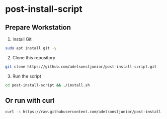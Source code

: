 # post-install-script

## Prepare Workstation

1. Install Git

~~~bash
sudo apt install git -y
~~~

2. Clone this repository

~~~bash
git clone https://github.com/adelsonsljunior/post-install-script.git
~~~

3. Run the script

~~~bash
cd post-install-script && ./install.sh
~~~

## Or run with curl

~~~bash
curl -s https://raw.githubusercontent.com/adelsonsljunior/post-install-script/main/install.sh | bash
~~~

